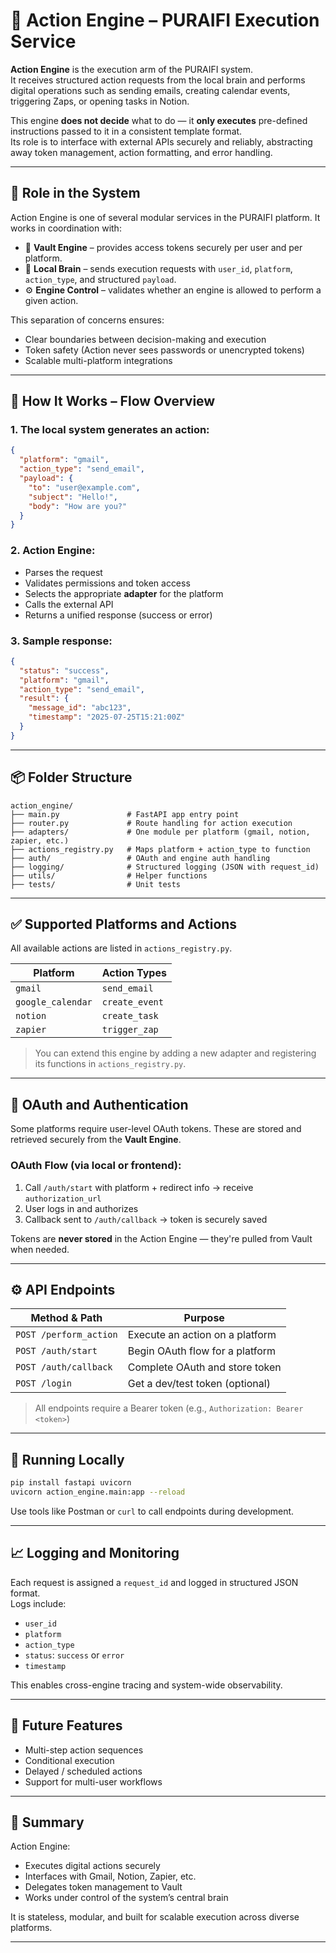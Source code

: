 # 🧠 Action Engine – PURAIFI Execution Service

**Action Engine** is the execution arm of the PURAIFI system.  
It receives structured action requests from the local brain and performs digital operations such as sending emails, creating calendar events, triggering Zaps, or opening tasks in Notion.

This engine **does not decide** what to do — it **only executes** pre-defined instructions passed to it in a consistent template format.  
Its role is to interface with external APIs securely and reliably, abstracting away token management, action formatting, and error handling.

---

## 🧭 Role in the System

Action Engine is one of several modular services in the PURAIFI platform. It works in coordination with:

- 🔐 **Vault Engine** – provides access tokens securely per user and per platform.
- 🧠 **Local Brain** – sends execution requests with `user_id`, `platform`, `action_type`, and structured `payload`.
- ⚙️ **Engine Control** – validates whether an engine is allowed to perform a given action.

This separation of concerns ensures:
- Clear boundaries between decision-making and execution
- Token safety (Action never sees passwords or unencrypted tokens)
- Scalable multi-platform integrations

---

## 🚀 How It Works – Flow Overview

### 1. The local system generates an action:
```json
{
  "platform": "gmail",
  "action_type": "send_email",
  "payload": {
    "to": "user@example.com",
    "subject": "Hello!",
    "body": "How are you?"
  }
}
```

### 2. Action Engine:
- Parses the request
- Validates permissions and token access
- Selects the appropriate **adapter** for the platform
- Calls the external API
- Returns a unified response (success or error)

### 3. Sample response:
```json
{
  "status": "success",
  "platform": "gmail",
  "action_type": "send_email",
  "result": {
    "message_id": "abc123",
    "timestamp": "2025-07-25T15:21:00Z"
  }
}
```

---

## 📦 Folder Structure

```
action_engine/
├── main.py               # FastAPI app entry point
├── router.py             # Route handling for action execution
├── adapters/             # One module per platform (gmail, notion, zapier, etc.)
├── actions_registry.py   # Maps platform + action_type to function
├── auth/                 # OAuth and engine auth handling
├── logging/              # Structured logging (JSON with request_id)
├── utils/                # Helper functions
├── tests/                # Unit tests
```

---

## ✅ Supported Platforms and Actions

All available actions are listed in `actions_registry.py`.

| Platform         | Action Types      |
|------------------|-------------------|
| `gmail`          | `send_email`      |
| `google_calendar`| `create_event`    |
| `notion`         | `create_task`     |
| `zapier`         | `trigger_zap`     |

> You can extend this engine by adding a new adapter and registering its functions in `actions_registry.py`.

---

## 🔐 OAuth and Authentication

Some platforms require user-level OAuth tokens. These are stored and retrieved securely from the **Vault Engine**.

### OAuth Flow (via local or frontend):
1. Call `/auth/start` with platform + redirect info → receive `authorization_url`
2. User logs in and authorizes
3. Callback sent to `/auth/callback` → token is securely saved

Tokens are **never stored** in the Action Engine — they're pulled from Vault when needed.

---

## ⚙️ API Endpoints

| Method & Path         | Purpose                        |
|------------------------|--------------------------------|
| `POST /perform_action` | Execute an action on a platform |
| `POST /auth/start`     | Begin OAuth flow for a platform |
| `POST /auth/callback`  | Complete OAuth and store token |
| `POST /login`          | Get a dev/test token (optional) |

> All endpoints require a Bearer token (e.g., `Authorization: Bearer <token>`)

---

## 🧪 Running Locally

```bash
pip install fastapi uvicorn
uvicorn action_engine.main:app --reload
```

Use tools like Postman or `curl` to call endpoints during development.

---

## 📈 Logging and Monitoring

Each request is assigned a `request_id` and logged in structured JSON format.  
Logs include:

- `user_id`
- `platform`
- `action_type`
- `status`: `success` or `error`
- `timestamp`

This enables cross-engine tracing and system-wide observability.

---

## 🧩 Future Features

- Multi-step action sequences
- Conditional execution
- Delayed / scheduled actions
- Support for multi-user workflows

---

## 🧠 Summary

Action Engine:
- Executes digital actions securely
- Interfaces with Gmail, Notion, Zapier, etc.
- Delegates token management to Vault
- Works under control of the system’s central brain

It is stateless, modular, and built for scalable execution across diverse platforms.

---
